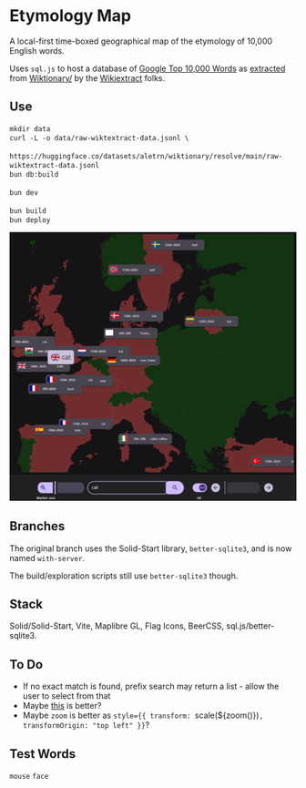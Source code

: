 # Etymology Map

A local-first time-boxed geographical map of the etymology of 10,000 English words.

Uses `sql.js` to host a database of [Google Top 10,000 Words](https://raw.githubusercontent.com/first20hours/google-10000-english/refs/heads/master/google-10000-english.txt) as [extracted](https://kaikki.org/dictionary/rawdata.html) from [Wiktionary/](https://www.wiktionary.org/) by the [Wikiextract](https://aclanthology.org/2022.lrec-1.140/) folks.

## Use

    mkdir data
    curl -L -o data/raw-wiktextract-data.jsonl \
        https://huggingface.co/datasets/aletrn/wiktionary/resolve/main/raw-wiktextract-data.jsonl
    bun db:build

    bun dev

    bun build
    bun deploy

![Screenshot](./README.png)

## Branches

The original branch uses the Solid-Start library, `better-sqlite3`, and is now named `with-server`.

The build/exploration scripts still use `better-sqlite3` though.

## Stack

Solid/Solid-Start, Vite, Maplibre GL, Flag Icons, BeerCSS, sql.js/better-sqlite3.

## To Do

* If no exact match is found, prefix search may return a list - allow the user to select from that
* Maybe [this](http://etym.org/) is better?
* Maybe `zoom` is better as `style={{ transform: `scale(${zoom()})`, transformOrigin: "top left" }}`?

## Test Words

`mouse`
`face`